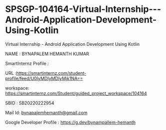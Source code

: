 # SPSGP-104164-Virtual-Internship---Android-Application-Development-Using-Kotlin
Virtual Internship - Android Application Development Using Kotlin

NAME : BYNAPALEM HEMANTH KUMAR

SmartInternz Profile :

URL :https://smartinternz.com/student-profile/feed/U0IyMDIyMDIyMjk1NA==

workspace: https://smartinternz.com/Student/guided_project_workspace/104164

SBID : SB20220222954

Mail Id: bynapalemhemanth@gmail.com

Google Developer Profile : https://g.dev/bynampallem-hemanth
